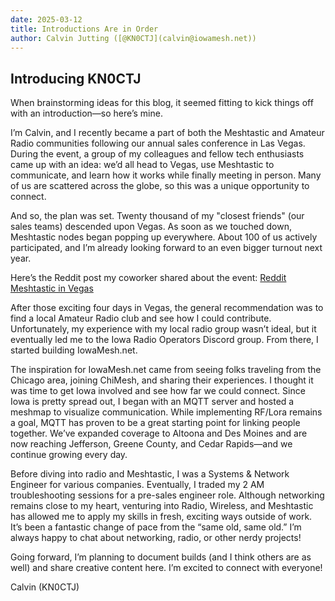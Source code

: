 ```yaml
---
date: 2025-03-12
title: Introductions Are in Order
author: Calvin Jutting ([@KN0CTJ](calvin@iowamesh.net))
---
```



## Introducing KN0CTJ

When brainstorming ideas for this blog, it seemed fitting to kick things off with an introduction—so here’s mine.

I’m Calvin, and I recently became a part of both the Meshtastic and Amateur Radio communities following our annual sales conference in Las Vegas. During the event, a group of my colleagues and fellow tech enthusiasts came up with an idea: we’d all head to Vegas, use Meshtastic to communicate, and learn how it works while finally meeting in person. Many of us are scattered across the globe, so this was a unique opportunity to connect.

And so, the plan was set. Twenty thousand of my "closest friends" (our sales teams) descended upon Vegas. As soon as we touched down, Meshtastic nodes began popping up everywhere. About 100 of us actively participated, and I’m already looking forward to an even bigger turnout next year.

Here’s the Reddit post my coworker shared about the event: [Reddit Meshtastic in Vegas](https://www.reddit.com/r/meshtastic/comments/1f5pbwz/phenomenal_results_with_meshtastic_in_las_vegas/)

After those exciting four days in Vegas, the general recommendation was to find a local Amateur Radio club and see how I could contribute. Unfortunately, my experience with my local radio group wasn’t ideal, but it eventually led me to the Iowa Radio Operators Discord group. From there, I started building IowaMesh.net.

The inspiration for IowaMesh.net came from seeing folks traveling from the Chicago area, joining ChiMesh, and sharing their experiences. I thought it was time to get Iowa involved and see how far we could connect. Since Iowa is pretty spread out, I began with an MQTT server and hosted a meshmap to visualize communication. While implementing RF/Lora remains a goal, MQTT has proven to be a great starting point for linking people together. We’ve expanded coverage to Altoona and Des Moines and are now reaching Jefferson, Greene County, and Cedar Rapids—and we continue growing every day.

Before diving into radio and Meshtastic, I was a Systems & Network Engineer for various companies. Eventually, I traded my 2 AM troubleshooting sessions for a pre-sales engineer role. Although networking remains close to my heart, venturing into Radio, Wireless, and Meshtastic has allowed me to apply my skills in fresh, exciting ways outside of work. It’s been a fantastic change of pace from the “same old, same old.” I’m always happy to chat about networking, radio, or other nerdy projects!

Going forward, I’m planning to document builds (and I think others are as well) and share creative content here. I’m excited to connect with everyone!


Calvin (KN0CTJ)
